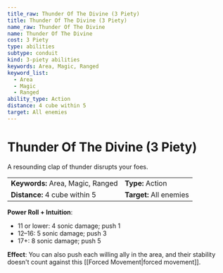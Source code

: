 ```yaml
---
title_raw: Thunder Of The Divine (3 Piety)
title: Thunder Of The Divine (3 Piety)
name_raw: Thunder Of The Divine
name: Thunder Of The Divine
cost: 3 Piety
type: abilities
subtype: conduit
kind: 3-piety abilities
keywords: Area, Magic, Ranged
keyword_list:
  - Area
  - Magic
  - Ranged
ability_type: Action
distance: 4 cube within 5
target: All enemies
---
```


# Thunder Of The Divine (3 Piety)

A resounding clap of thunder disrupts your foes.

|                                   |                         |
| :-------------------------------- | :---------------------- |
| **Keywords:** Area, Magic, Ranged | **Type:** Action        |
| **Distance:** 4 cube within 5     | **Target:** All enemies |

**Power Roll + Intuition**:

- 11 or lower: 4 sonic damage; push 1
- 12–16: 5 sonic damage; push 3
- 17+: 8 sonic damage; push 5

**Effect**: You can also push each willing ally in the area, and their stability doesn't count against this [[Forced Movement|forced movement]].
